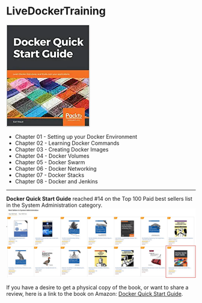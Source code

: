 # LiveDockerTraining

![Docker Quick Start Guide](./images/DQSG.png)

- Chapter 01 - Setting up your Docker Environment
- Chapter 02 - Learning Docker Commands
- Chapter 03 - Creating Docker Images
- Chapter 04 - Docker Volumes
- Chapter 05 - Docker Swarm
- Chapter 06 - Docker Networking
- Chapter 07 - Docker Stacks
- Chapter 08 - Docker and Jenkins

---
**Docker Quick Start Guide** reached #14 on the Top 100 Paid best sellers list in the System Administration category.
![14th in top 100](./images/number14.png)

If you have a desire to get a physical copy of the book, or want to share a review, here is a link to the book on Amazon: <a href="https://amzn.to/2VtXybP" target="_blank">Docker Quick Start Guide</a>.
